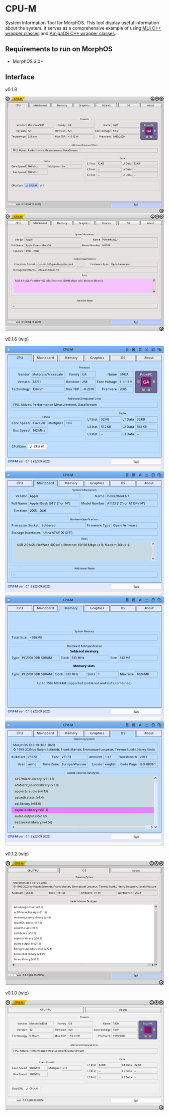 # CPU-M

System Information Tool for MorphOS.
This tool display useful information about the system.
It serves as a comprehensive example of using [MUI C++ wrapper classes](https://github.com/tdolphin-org/AmigaOS.MUI.cpp.wrapper) and [AmigaOS C++ wrapper classes](https://github.com/tdolphin-org/AmigaOS.cpp.wrapper).

## Requirements to run on MorphOS

-   MorphOS 3.0+

## Interface

v0.1.8

![CPU-M v0.1.8](/docs/assets/CPU-M.0.1.8.cpu.png)
![CPU-M v0.1.8](/docs/assets/CPU-M.0.1.8.mainboard.png)

v0.1.6 (wip)

![CPU-M v0.1.6](/docs/assets/CPU-M.wip.0.1.6.cpu.png)
![CPU-M v0.1.6](/docs/assets/CPU-M.wip.0.1.6.mainboard.png)
![CPU-M v0.1.6](/docs/assets/CPU-M.wip.0.1.6.memory.png)
![CPU-M v0.1.6](/docs/assets/CPU-M.wip.0.1.6.os.png)

v0.1.2 (wip)

![CPU-M v0.1.2](/docs/assets/CPU-M.wip.0.1.2.png)

v0.1.0 (wip)

![CPU-M v0.1.0](/docs/assets/CPU-M.wip.0.1.0.png)